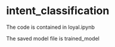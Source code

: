 # intent_classification

The code is contained in loyal.ipynb

The saved model file is trained_model


